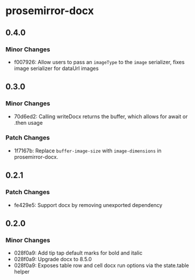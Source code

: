 # prosemirror-docx

## 0.4.0

### Minor Changes

- f007926: Allow users to pass an `imageType` to the `image` serializer, fixes image serializer for dataUrl images

## 0.3.0

### Minor Changes

- 70d6ed2: Calling writeDocx returns the buffer, which allows for await or .then usage

### Patch Changes

- 1f7167b: Replace `buffer-image-size` with `image-dimensions` in prosemirror-docx.

## 0.2.1

### Patch Changes

- fe429e5: Support docx by removing unexported dependency

## 0.2.0

### Minor Changes

- 028f0a9: Add tip tap default marks for bold and italic
- 028f0a9: Upgrade docx to 8.5.0
- 028f0a9: Exposes table row and cell docx run options via the state.table helper
